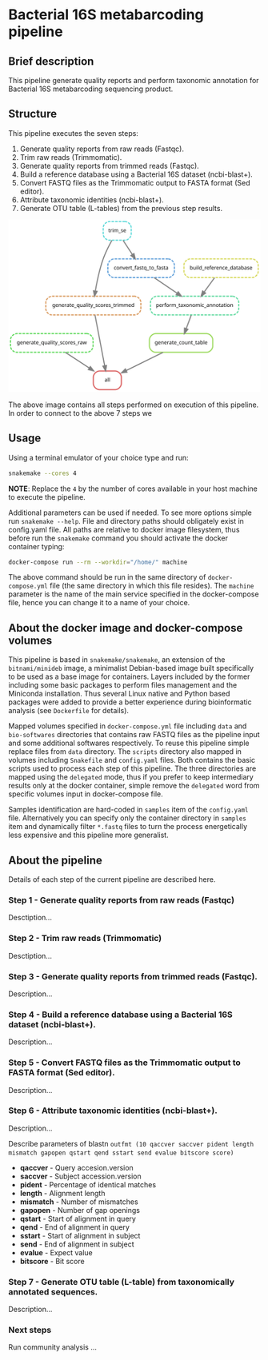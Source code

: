 # Bacterial 16S metabarcoding pipeline

## Brief description

This pipeline generate quality reports and perform taxonomic annotation for Bacterial 16S metabarcoding sequencing product.

## Structure

This pipeline executes the seven steps:

1. Generate quality reports from raw reads (Fastqc).
2. Trim raw reads (Trimmomatic).
3. Generate quality reports from trimmed reads (Fastqc).
4. Build a reference database using a Bacterial 16S dataset (ncbi-blast+).
5. Convert FASTQ files as the Trimmomatic output to FASTA format (Sed editor).
6. Attribute taxonomic identities (ncbi-blast+).
7. Generate OTU table (L-tables) from the previous step results.

![Pipeline structure](https://github.com/sgelias/bacterial-16s-metabarcoding/blob/main/bioinformatic-skills/scripts/dag.svg)

The above image contains all steps performed on execution of this pipeline. In order to connect to the above 7 steps we 

## Usage

Using a terminal emulator of your choice type and run:

```bash
snakemake --cores 4
```

**NOTE**: Replace the `4` by the number of cores available in your host machine to execute the pipeline.

Additional parameters can be used if needed. To see more options simple run `snakemake --help`. File and directory paths should obligately exist in config.yaml file. All paths are relative to docker image filesystem, thus before run the `snakemake` command you should activate the docker container typing:

```bash
docker-compose run --rm --workdir="/home/" machine
```

The above command should be run in the same directory of `docker-compose.yml` file (the same directory in which this file resides). The `machine` parameter is the name of the main service specified in the docker-compose file, hence you can change it to a name of your choice.

## About the docker image and docker-compose volumes

This pipeline is based in `snakemake/snakemake`, an extension of the `bitnami/minideb` image, a minimalist Debian-based image built specifically to be used as a base image for containers. Layers included by the former including some basic packages to perform files management and the Miniconda installation. Thus several Linux native and Python based packages were added to provide a better experience during bioinformatic analysis (see `Dockerfile` for details).

Mapped volumes specified in `docker-compose.yml` file including `data` and `bio-softwares` directories that contains raw FASTQ files  as the pipeline input and some additional softwares respectively. To reuse this pipeline simple replace files from `data` directory. The `scripts` directory also mapped in volumes including `Snakefile` and `config.yaml` files. Both contains the basic scripts used to process each step of this pipeline. The three directories are mapped using the `delegated` mode, thus if you prefer to keep intermediary results only at the docker container, simple remove the `delegated` word from specific volumes input in docker-compose file.

Samples identification are hard-coded in `samples` item of the `config.yaml` file. Alternatively you can specify only the container directory in `samples` item and dynamically filter `*.fastq` files to turn the process energetically less expensive and this pipeline more generalist.

## About the pipeline

Details of each step of the current pipeline are described here.

### Step 1 - Generate quality reports from raw reads (Fastqc)

Desctiption...

### Step 2 - Trim raw reads (Trimmomatic)

Desctiption...

### Step 3 - Generate quality reports from trimmed reads (Fastqc).

Description...

### Step 4 - Build a reference database using a Bacterial 16S dataset (ncbi-blast+).

Description...

### Step 5 - Convert FASTQ files as the Trimmomatic output to FASTA format (Sed editor).

Description...

### Step 6 - Attribute taxonomic identities (ncbi-blast+).

Description...

Describe parameters of blastn `outfmt (10 qaccver saccver pident length mismatch gapopen qstart qend sstart send evalue bitscore score)`

* **qaccver** - Query accesion.version
* **saccver** - Subject accession.version
* **pident** - Percentage of identical matches
* **length** - Alignment length
* **mismatch** - Number of mismatches
* **gapopen** - Number of gap openings
* **qstart** - Start of alignment in query
* **qend** - End of alignment in query
* **sstart** - Start of alignment in subject
* **send** - End of alignment in subject
* **evalue** - Expect value
* **bitscore** - Bit score

### Step 7 - Generate OTU table (L-table) from taxonomically annotated sequences.

Description...

### Next steps

Run community analysis ...
